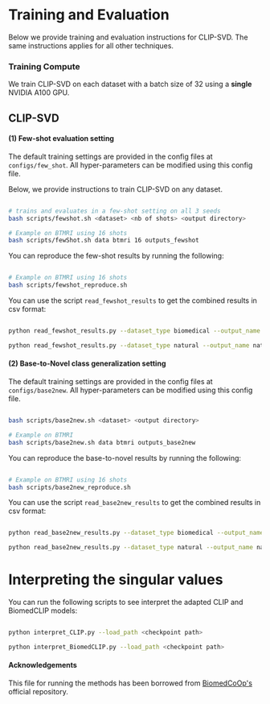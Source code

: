# Training and Evaluation

Below we provide training and evaluation instructions for CLIP-SVD. The same instructions applies for all other techniques.


### Training Compute
We train CLIP-SVD on each dataset with a batch size of 32 using a **single** NVIDIA A100 GPU.

## CLIP-SVD

#### (1) Few-shot evaluation setting

The default training settings are provided in the config files at `configs/few_shot`. All hyper-parameters can be modified using this config file.

Below, we provide instructions to train CLIP-SVD on any dataset. 

```bash

# trains and evaluates in a few-shot setting on all 3 seeds
bash scripts/fewshot.sh <dataset> <nb of shots> <output directory>

# Example on BTMRI using 16 shots
bash scripts/fewShot.sh data btmri 16 outputs_fewshot
```

You can reproduce the few-shot results by running the following:

```bash

# Example on BTMRI using 16 shots
bash scripts/fewshot_reproduce.sh
```

You can use the script `read_fewshot_results` to get the combined results in csv format:

```bash

python read_fewshot_results.py --dataset_type biomedical --output_name biomedical_fewshot_results.csv --output_dir outputs_fewshot

python read_fewshot_results.py --dataset_type natural --output_name natural_fewshot_results.csv --output_dir outputs_fewshot
```

#### (2) Base-to-Novel class generalization setting

The default training settings are provided in the config files at `configs/base2new`. All hyper-parameters can be modified using this config file.

```bash

bash scripts/base2new.sh <dataset> <output directory>

# Example on BTMRI
bash scripts/base2new.sh data btmri outputs_base2new
```

You can reproduce the base-to-novel results by running the following:

```bash

# Example on BTMRI using 16 shots
bash scripts/base2new_reproduce.sh
```

You can use the script `read_base2new_results` to get the combined results in csv format:

```bash

python read_base2new_results.py --dataset_type biomedical --output_name biomedical_base2new_results.csv --output_dir outputs_base2new

python read_base2new_results.py --dataset_type natural --output_name natural_base2new_results.csv --output_dir outputs_base2new
```

# Interpreting the singular values

You can run the following scripts to see interpret the adapted CLIP and BiomedCLIP models:

```bash

python interpret_CLIP.py --load_path <checkpoint path>

python interpret_BiomedCLIP.py --load_path <checkpoint path>
```


#### Acknowledgements
This file for running the methods has been borrowed from [BiomedCoOp's](https://github.com/HealthX-Lab/BiomedCoOp/blob/main/assets/RUN.md) official repository.
